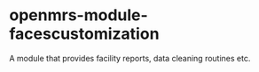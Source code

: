 # openmrs-module-facescustomization
A module that provides facility reports, data cleaning routines etc.
